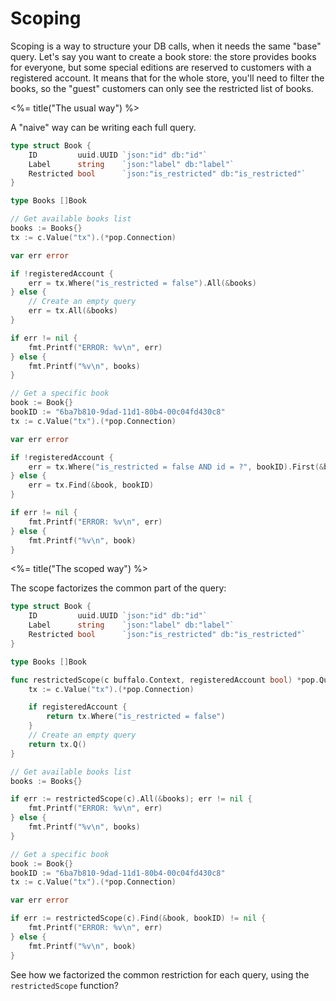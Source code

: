 # Scoping

Scoping is a way to structure your DB calls, when it needs the same "base" query. Let's say you want to create a book store: the store provides books for everyone, but some special editions are reserved to customers with a registered account. It means that for the whole store, you'll need to filter the books, so the "guest" customers can only see the restricted list of books.

<%= title("The usual way") %>

A "naive" way can be writing each full query.

```go
type struct Book {
    ID         uuid.UUID `json:"id" db:"id"`
    Label      string    `json:"label" db:"label"`
    Restricted bool      `json:"is_restricted" db:"is_restricted"`
}

type Books []Book
```

```go
// Get available books list
books := Books{}
tx := c.Value("tx").(*pop.Connection)

var err error

if !registeredAccount {
    err = tx.Where("is_restricted = false").All(&books)
} else {
    // Create an empty query
    err = tx.All(&books)
}

if err != nil {
    fmt.Printf("ERROR: %v\n", err)
} else {
    fmt.Printf("%v\n", books)
}

// Get a specific book
book := Book{}
bookID := "6ba7b810-9dad-11d1-80b4-00c04fd430c8"
tx := c.Value("tx").(*pop.Connection)

var err error

if !registeredAccount {
    err = tx.Where("is_restricted = false AND id = ?", bookID).First(&book)
} else {
    err = tx.Find(&book, bookID)
}

if err != nil {
    fmt.Printf("ERROR: %v\n", err)
} else {
    fmt.Printf("%v\n", book)
}
```

<%= title("The scoped way") %>

The scope factorizes the common part of the query:

```go
type struct Book {
    ID         uuid.UUID `json:"id" db:"id"`
    Label      string    `json:"label" db:"label"`
    Restricted bool      `json:"is_restricted" db:"is_restricted"`
}

type Books []Book
```

```go
func restrictedScope(c buffalo.Context, registeredAccount bool) *pop.Query {
    tx := c.Value("tx").(*pop.Connection)

    if registeredAccount {
        return tx.Where("is_restricted = false")
    }
    // Create an empty query
    return tx.Q()
}
```

```go
// Get available books list
books := Books{}

if err := restrictedScope(c).All(&books); err != nil {
    fmt.Printf("ERROR: %v\n", err)
} else {
    fmt.Printf("%v\n", books)
}

// Get a specific book
book := Book{}
bookID := "6ba7b810-9dad-11d1-80b4-00c04fd430c8"
tx := c.Value("tx").(*pop.Connection)

var err error

if err := restrictedScope(c).Find(&book, bookID) != nil {
    fmt.Printf("ERROR: %v\n", err)
} else {
    fmt.Printf("%v\n", book)
}
```

See how we factorized the common restriction for each query, using the `restrictedScope` function?